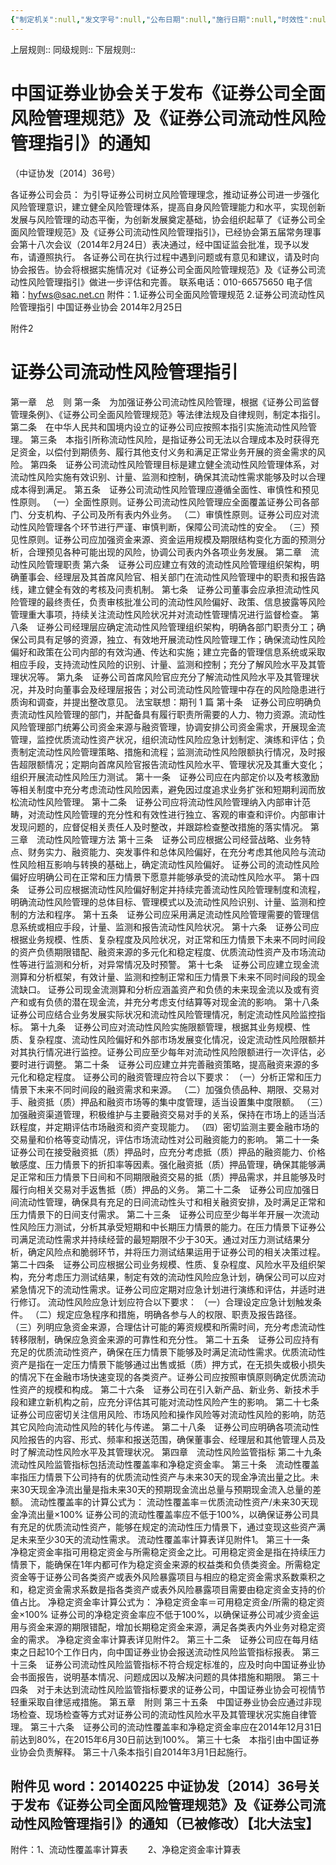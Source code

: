 ```yaml
---
{"‌‌‌‌制定机关":null,"发文字号":null,"公布日期":null,"施行日期":null,"时效性":null,"效力位阶":null,"法规类别":null,"修改依据":null,"领域":null,"dg-publish":true,"created":"2023-08-11T21:32","updated":"2023-10-18T09:19","permalink":"/a///20140225-2014-36/20140225-2014-36/","dgPassFrontmatter":true}
---
```


上层规则:: 
同级规则::
下层规则::

# 中国证券业协会关于发布《证券公司全面风险管理规范》及《证券公司流动性风险管理指引》的通知
（中证协发〔2014〕36号）

各证券公司会员：
为引导证券公司树立风险管理理念，推动证券公司进一步强化风险管理意识，建立健全风险管理体系，提高自身风险管理能力和水平，实现创新发展与风险管理的动态平衡，为创新发展奠定基础，协会组织起草了《证券公司全面风险管理规范》及《证券公司流动性风险管理指引》，已经协会第五届常务理事会第十八次会议（2014年2月24日）表决通过，经中国证监会批准，现予以发布，请遵照执行。
各证券公司在执行过程中遇到问题或有意见和建议，请及时向协会报告。协会将根据实施情况对《证券公司全面风险管理规范》及《证券公司流动性风险管理指引》做进一步评估和完善。
联系电话：010-66575650
电子信箱：hyfws@sac.net.cn
附件：1.证券公司全面风险管理规范
2.证券公司流动性风险管理指引 
中国证券业协会
2014年2月25日

附件2 
# 证券公司流动性风险管理指引
第一章　总　则
第一条　为加强证券公司流动性风险管理，根据《证券公司监督管理条例》、《证券公司全面风险管理规范》等法律法规及自律规则，制定本指引。 
第二条　在中华人民共和国境内设立的证券公司应按照本指引实施流动性风险管理。 
第三条　本指引所称流动性风险，是指证券公司无法以合理成本及时获得充足资金，以偿付到期债务、履行其他支付义务和满足正常业务开展的资金需求的风险。 
第四条　证券公司流动性风险管理目标是建立健全流动性风险管理体系，对流动性风险实施有效识别、计量、监测和控制，确保其流动性需求能够及时以合理成本得到满足。 
第五条　证券公司流动性风险管理应遵循全面性、审慎性和预见性原则。
（一）全面性原则。证券公司流动性风险管理应全面覆盖证券公司各部门、分支机构、子公司及所有表内外业务。
（二）审慎性原则。证券公司应对流动性风险管理各个环节进行严谨、审慎判断，保障公司流动性的安全。
（三）预见性原则。证券公司应加强资金来源、资金运用规模及期限结构变化方面的预测分析，合理预见各种可能出现的风险，协调公司表内外各项业务发展。 
第二章　流动性风险管理职责
第六条　证券公司应建立有效的流动性风险管理组织架构，明确董事会、经理层及其首席风险官、相关部门在流动性风险管理中的职责和报告路线，建立健全有效的考核及问责机制。 
第七条　证券公司董事会应承担流动性风险管理的最终责任，负责审核批准公司的流动性风险偏好、政策、信息披露等风险管理重大事项，持续关注流动性风险状况并对流动性管理情况进行监督检查。 
第八条　证券公司经理层应确定流动性风险管理组织架构，明确各部门职责分工；确保公司具有足够的资源，独立、有效地开展流动性风险管理工作；确保流动性风险偏好和政策在公司内部的有效沟通、传达和实施；建立完备的管理信息系统或采取相应手段，支持流动性风险的识别、计量、监测和控制；充分了解风险水平及其管理状况等。 
第九条　证券公司首席风险官应充分了解流动性风险水平及其管理状况，并及时向董事会及经理层报告；对公司流动性风险管理中存在的风险隐患进行质询和调查，并提出整改意见。 
法宝联想：期刊 1 篇
第十条　证券公司应明确负责流动性风险管理的部门，并配备具有履行职责所需要的人力、物力资源。流动性风险管理部门统筹公司资金来源与融资管理，协调安排公司资金需求，开展现金流管理，监控优质流动性资产状况，组织流动性风险应急计划制定、演练和评估；负责制定流动性风险管理策略、措施和流程；监测流动性风险限额执行情况，及时报告超限额情况；定期向首席风险官报告流动性风险水平、管理状况及其重大变化；组织开展流动性风险压力测试。 
第十一条　证券公司应在内部定价以及考核激励等相关制度中充分考虑流动性风险因素，避免因过度追求业务扩张和短期利润而放松流动性风险管理。 
第十二条　证券公司应将流动性风险管理纳入内部审计范畴，对流动性风险管理的充分性和有效性进行独立、客观的审查和评价。内部审计发现问题的，应督促相关责任人及时整改，并跟踪检查整改措施的落实情况。 
第三章　流动性风险管理方法
第十三条　证券公司应根据公司经营战略、业务特点、财务实力、融资能力、突发事件和总体风险偏好，在充分考虑其他风险与流动性风险相互影响与转换的基础上，确定流动性风险偏好。
证券公司的流动性风险偏好应明确公司在正常和压力情景下愿意并能够承受的流动性风险水平。 
第十四条　证券公司应根据流动性风险偏好制定并持续完善流动性风险管理制度和流程，明确流动性风险管理的总体目标、管理模式以及流动性风险识别、计量、监测和控制的方法和程序。 
第十五条　证券公司应采用满足流动性风险管理需要的管理信息系统或相应手段，计量、监测和报告流动性风险状况。 
第十六条　证券公司应根据业务规模、性质、复杂程度及风险状况，对正常和压力情景下未来不同时间段的资产负债期限错配、融资来源的多元化和稳定程度、优质流动性资产及市场流动性等进行监测和分析，对异常情况及时预警。 
第十七条　证券公司应建立现金流测算和分析框架，有效计量、监测和控制正常和压力情景下未来不同时间段的现金流缺口。
证券公司现金流测算和分析应涵盖资产和负债的未来现金流以及或有资产和或有负债的潜在现金流，并充分考虑支付结算等对现金流的影响。 
第十八条　证券公司应结合业务发展实际状况和流动性风险管理情况，制定流动性风险监控指标。 
第十九条　证券公司应对流动性风险实施限额管理，根据其业务规模、性质、复杂程度、流动性风险偏好和外部市场发展变化情况，设定流动性风险限额并对其执行情况进行监控。证券公司应至少每年对流动性风险限额进行一次评估，必要时进行调整。 
第二十条　证券公司应建立并完善融资策略，提高融资来源的多元化和稳定程度。
证券公司的融资管理应符合以下要求：
（一）分析正常和压力情景下未来不同时间段的融资需求和来源。
（二）加强负债品种、期限、交易对手、融资抵（质）押品和融资市场等的集中度管理，适当设置集中度限额。
（三）加强融资渠道管理，积极维护与主要融资交易对手的关系，保持在市场上的适当活跃程度，并定期评估市场融资和资产变现能力。
（四）密切监测主要金融市场的交易量和价格等变动情况，评估市场流动性对公司融资能力的影响。 
第二十一条　证券公司在接受融资抵（质）押品时，应充分考虑抵（质）押品的融资能力、价格敏感度、压力情景下的折扣率等因素。强化融资抵（质）押品管理，确保其能够满足正常和压力情景下日间和不同期限融资交易的抵（质）押品需求，并且能够及时履行向相关交易对手返售抵（质）押品的义务。 
第二十二条　证券公司应加强日间流动性管理，确保具有充足的日间流动性头寸和相关融资安排，及时满足正常和压力情景下的日间支付需求。 
第二十三条　证券公司应至少每半年开展一次流动性风险压力测试，分析其承受短期和中长期压力情景的能力。在压力情景下证券公司满足流动性需求并持续经营的最短期限不少于30天。通过对压力测试结果分析，确定风险点和脆弱环节，并将压力测试结果运用于证券公司的相关决策过程。 
第二十四条　证券公司应根据公司业务规模、性质、复杂程度、风险水平及组织架构，充分考虑压力测试结果，制定有效的流动性风险应急计划，确保公司可以应对紧急情况下的流动性需求。证券公司应定期对应急计划进行演练和评估，并适时进行修订。
流动性风险应急计划应符合以下要求：
（一）合理设定应急计划触发条件。
（二）规定应急程序和措施，明确各参与人的权限、职责及报告路径。
（三）列明应急资金来源，合理估计可能的筹资规模和所需时间，充分考虑流动性转移限制，确保应急资金来源的可靠性和充分性。 
第二十五条　证券公司应持有充足的优质流动性资产，确保在压力情景下能够及时满足流动性需求。优质流动性资产是指在一定压力情景下能够通过出售或抵（质）押方式，在无损失或极小损失的情况下在金融市场快速变现的各类资产。证券公司应按照审慎原则确定优质流动性资产的规模和构成。 
第二十六条　证券公司在引入新产品、新业务、新技术手段和建立新机构之前，应充分评估其可能对流动性风险产生的影响。 
第二十七条　证券公司应密切关注信用风险、市场风险和操作风险等对流动性风险的影响，防范其它风险向流动性风险的转化与传递。 
第二十八条　证券公司应明确各项流动性风险报告的内容、形式、频率和报送范围，确保董事会、经理层和其他管理人员及时了解流动性风险水平及其管理状况。 
第四章　流动性风险监管指标
第二十九条　流动性风险监管指标包括流动性覆盖率和净稳定资金率。 
第三十条　流动性覆盖率指压力情景下公司持有的优质流动性资产与未来30天的现金净流出量之比。未来30天现金净流出量是指未来30天的预期现金流出总量与预期现金流入总量的差额。
流动性覆盖率的计算公式为：
流动性覆盖率＝优质流动性资产/未来30天现金净流出量×100%
证券公司的流动性覆盖率应不低于100%，以确保证券公司具有充足的优质流动性资产，能够在规定的流动性压力情景下，通过变现这些资产满足未来至少30天的流动性需求。
流动性覆盖率计算表详见附件1。 
第三十一条　净稳定资金率指可用稳定资金与所需稳定资金之比。可用稳定资金是指在持续压力情景下，能确保在1年内都可作为稳定资金来源的权益类和负债类资金。所需稳定资金等于证券公司各类资产或表外风险暴露项目与相应的稳定资金需求系数乘积之和，稳定资金需求系数是指各类资产或表外风险暴露项目需要由稳定资金支持的价值占比。
净稳定资金率计算公式为：
净稳定资金率＝可用稳定资金/所需的稳定资金×100%
证券公司的净稳定资金率应不低于100%，以确保证券公司减少资金运用与资金来源的期限错配，增加长期稳定资金来源，满足各类表内外业务对稳定资金的需求。
净稳定资金率计算表详见附件2。 
第三十二条　证券公司应在每月结束之日起10个工作日内，向中国证券业协会报送流动性风险监管指标报表。 
第三十三条　证券公司流动性风险监管指标不符合规定标准的，应及时向中国证券业协会书面报告，说明基本情况、问题成因以及解决问题的具体措施和期限。 
第三十四条　对于未达到流动性风险监管指标要求的证券公司，中国证券业协会可视情节轻重采取自律惩戒措施。 
第五章　附则
第三十五条　中国证券业协会应通过非现场检查、现场检查等方式对证券公司的流动性风险水平及其管理状况实施自律管理。 
第三十六条　证券公司的流动性覆盖率和净稳定资金率应在2014年12月31日前达到80%，在2015年6月30日前达到100%。 
第三十七条　本指引由中国证券业协会负责解释。 
第三十八条本指引自2014年3月1日起施行。

## 附件见 word：20140225 中证协发〔2014〕36号关于发布《证券公司全面风险管理规范》及《证券公司流动性风险管理指引》的通知（已被修改）【北大法宝】
附件：1、流动性覆盖率计算表
　　2、净稳定资金率计算表